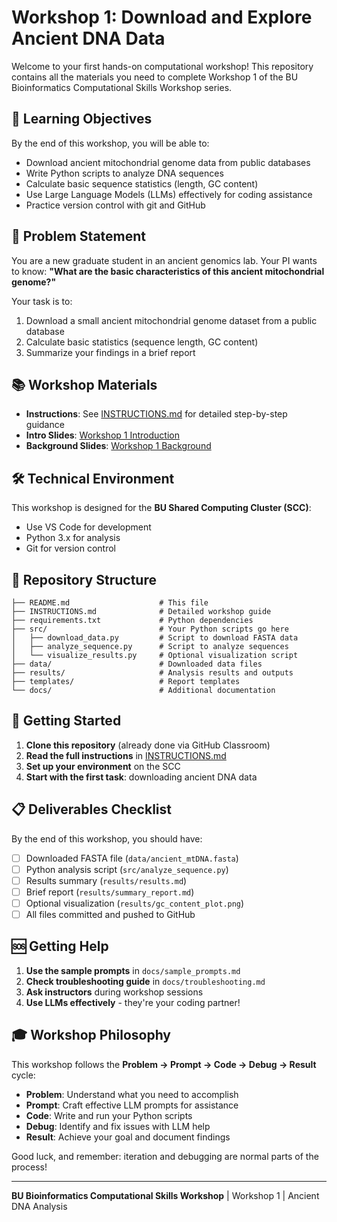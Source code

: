 # Workshop 1: Download and Explore Ancient DNA Data

Welcome to your first hands-on computational workshop! This repository contains all the materials you need to complete Workshop 1 of the BU Bioinformatics Computational Skills Workshop series.

## 🎯 Learning Objectives

By the end of this workshop, you will be able to:
- Download ancient mitochondrial genome data from public databases
- Write Python scripts to analyze DNA sequences
- Calculate basic sequence statistics (length, GC content)
- Use Large Language Models (LLMs) effectively for coding assistance
- Practice version control with git and GitHub

## 🔬 Problem Statement

You are a new graduate student in an ancient genomics lab. Your PI wants to know: **"What are the basic characteristics of this ancient mitochondrial genome?"**

Your task is to:
1. Download a small ancient mitochondrial genome dataset from a public database
2. Calculate basic statistics (sequence length, GC content)
3. Summarize your findings in a brief report

## 📚 Workshop Materials

- **Instructions**: See [INSTRUCTIONS.md](INSTRUCTIONS.md) for detailed step-by-step guidance
- **Intro Slides**: [Workshop 1 Introduction](../workshop_1_introduction_slides/index.html)
- **Background Slides**: [Workshop 1 Background](../workshop_1_background_slides/index.html)

## 🛠 Technical Environment

This workshop is designed for the **BU Shared Computing Cluster (SCC)**:
- Use VS Code for development
- Python 3.x for analysis
- Git for version control

## 📁 Repository Structure

```
├── README.md                    # This file
├── INSTRUCTIONS.md              # Detailed workshop guide
├── requirements.txt             # Python dependencies
├── src/                         # Your Python scripts go here
│   ├── download_data.py         # Script to download FASTA data
│   ├── analyze_sequence.py      # Script to analyze sequences
│   └── visualize_results.py     # Optional visualization script
├── data/                        # Downloaded data files
├── results/                     # Analysis results and outputs
├── templates/                   # Report templates
└── docs/                        # Additional documentation
```

## 🚀 Getting Started

1. **Clone this repository** (already done via GitHub Classroom)
2. **Read the full instructions** in [INSTRUCTIONS.md](INSTRUCTIONS.md)
3. **Set up your environment** on the SCC
4. **Start with the first task**: downloading ancient DNA data

## 📋 Deliverables Checklist

By the end of this workshop, you should have:

- [ ] Downloaded FASTA file (`data/ancient_mtDNA.fasta`)
- [ ] Python analysis script (`src/analyze_sequence.py`)
- [ ] Results summary (`results/results.md`)
- [ ] Brief report (`results/summary_report.md`)
- [ ] Optional visualization (`results/gc_content_plot.png`)
- [ ] All files committed and pushed to GitHub

## 🆘 Getting Help

1. **Use the sample prompts** in `docs/sample_prompts.md`
2. **Check troubleshooting guide** in `docs/troubleshooting.md`
3. **Ask instructors** during workshop sessions
4. **Use LLMs effectively** - they're your coding partner!

## 🎓 Workshop Philosophy

This workshop follows the **Problem → Prompt → Code → Debug → Result** cycle:
- **Problem**: Understand what you need to accomplish
- **Prompt**: Craft effective LLM prompts for assistance
- **Code**: Write and run your Python scripts
- **Debug**: Identify and fix issues with LLM help
- **Result**: Achieve your goal and document findings

Good luck, and remember: iteration and debugging are normal parts of the process!

---

**BU Bioinformatics Computational Skills Workshop** | Workshop 1 | Ancient DNA Analysis
